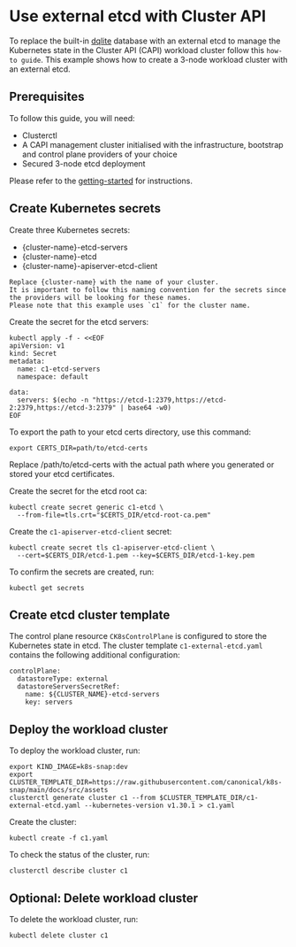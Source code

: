 # Use external etcd with Cluster API

To replace the built-in [dqlite][dqlite] database with an external etcd to
manage the Kubernetes state in the Cluster API (CAPI) workload cluster follow
this `how-to guide`. This example shows how to create a 3-node workload cluster
with an external etcd. 

## Prerequisites

To follow this guide, you will need:

- Clusterctl
- A CAPI management cluster initialised with the infrastructure, bootstrap and
  control plane providers of your choice
- Secured 3-node etcd deployment

Please refer to the [getting-started][getting-started] for instructions.

## Create Kubernetes secrets

Create three Kubernetes secrets:

- {cluster-name}-etcd-servers
- {cluster-name}-etcd
- {cluster-name}-apiserver-etcd-client

```{note}
Replace {cluster-name} with the name of your cluster.
It is important to follow this naming convention for the secrets since the providers will be looking for these names.
Please note that this example uses `c1` for the cluster name.
```

Create the secret for the etcd servers:

```
kubectl apply -f - <<EOF 
apiVersion: v1
kind: Secret
metadata:
  name: c1-etcd-servers
  namespace: default

data:
  servers: $(echo -n "https://etcd-1:2379,https://etcd-2:2379,https://etcd-3:2379" | base64 -w0)
EOF
```

To export the path to your etcd certs directory, use this command:

```
export CERTS_DIR=path/to/etcd-certs
```

Replace /path/to/etcd-certs with the actual path where you generated or stored
your etcd certificates.

Create the secret for the etcd root ca:

```
kubectl create secret generic c1-etcd \
  --from-file=tls.crt="$CERTS_DIR/etcd-root-ca.pem"
```

Create the `c1-apiserver-etcd-client` secret:

```
kubectl create secret tls c1-apiserver-etcd-client \
  --cert=$CERTS_DIR/etcd-1.pem --key=$CERTS_DIR/etcd-1-key.pem 
```

To confirm the secrets are created, run:

```
kubectl get secrets
```

## Create etcd cluster template

The control plane resource `CK8sControlPlane` is configured to
store the Kubernetes state in etcd. The cluster template `c1-external-etcd.yaml`
contains the following additional configuration:

```
controlPlane:
  datastoreType: external
  datastoreServersSecretRef:
    name: ${CLUSTER_NAME}-etcd-servers
    key: servers
```

## Deploy the workload cluster

To deploy the workload cluster, run:

```
export KIND_IMAGE=k8s-snap:dev
export CLUSTER_TEMPLATE_DIR=https://raw.githubusercontent.com/canonical/k8s-snap/main/docs/src/assets
clusterctl generate cluster c1 --from $CLUSTER_TEMPLATE_DIR/c1-external-etcd.yaml --kubernetes-version v1.30.1 > c1.yaml
```

Create the cluster:

```
kubectl create -f c1.yaml
```

To check the status of the cluster, run:

```
clusterctl describe cluster c1 
```

## Optional: Delete workload cluster

To delete the workload cluster, run:

```bash
kubectl delete cluster c1
```

<!-- LINKS -->
[getting-started]: ../tutorial/getting-started.md
[cfssl]: https://github.com/cloudflare/cfssl
[dqlite]: https://dqlite.io/
[generate-etcd-certs]: https://raw.githubusercontent.com/canonical/k8s-snap/main/capi-ext-etcd/docs/src/assets/capi-etcd/generate-etcd-certs.sh
[capi-etcd]: https://raw.githubusercontent.com/canonical/k8s-snap/main/docs/src/assets/capi-etcd/
